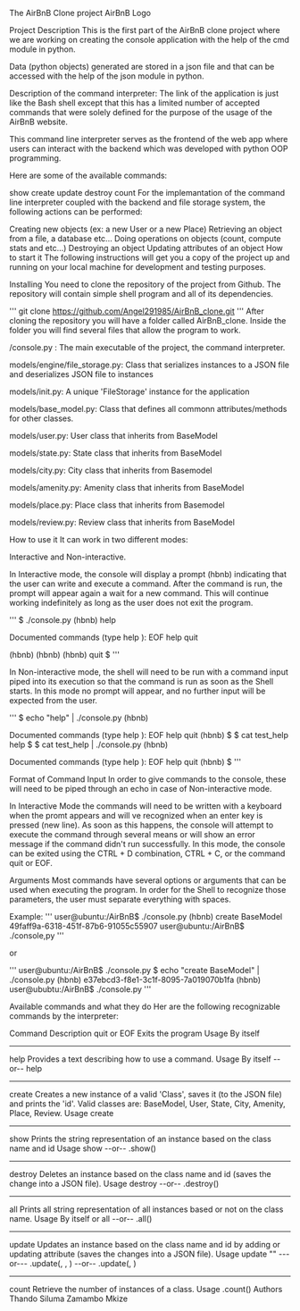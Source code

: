 The AirBnB Clone project
AirBnB Logo

Project Description
This is the first part of the AirBnB clone project where we are working on creating the console application with the help of the cmd module in python.

Data (python objects) generated are stored in a json file and that can be accessed with the help of the json module in python.

Description of the command interpreter:
The link of the application is just like the Bash shell except that this has a limited number of accepted commands that were solely defined for the purpose of the usage of the AirBnB website.

This command line interpreter serves as the frontend of the web app where users can interact with the backend which was developed with python OOP programming.

Here are some of the available commands:

show
create
update
destroy
count
For the implemantation of the command line interpreter coupled with the backend and file storage system, the following actions can be performed:

Creating new objects (ex: a new User or a new Place)
Retrieving an object from a file, a database etc...
Doing operations on objects (count, compute stats and etc...)
Destroying an object
Updating attributes of an object
How to start it
The following instructions will get you a copy of the project up and running on your local machine for development and testing purposes.

Installing
You need to clone the repository of the project from Github. The repository will contain simple shell program and all of its dependencies.

''' git clone https://github.com/Angel291985/AirBnB_clone.git ''' After cloning the repository you will have a folder called AirBnB_clone. Inside the folder you will find several files that allow the program to work.

/console.py : The main executable of the project, the command interpreter.

models/engine/file_storage.py: Class that serializes instances to a JSON file and deserializes JSON file to instances

models/init.py: A unique 'FileStorage' instance for the application

models/base_model.py: Class that defines all commonn attributes/methods for other classes.

models/user.py: User class that inherits from BaseModel

models/state.py: State class that inherits from BaseModel

models/city.py: City class that inherits from Basemodel

models/amenity.py: Amenity class that inherits from BaseModel

models/place.py: Place class that inherits from Basemodel

models/review.py: Review class that inherits from BaseModel

How to use it
It can work in two different modes:

Interactive and Non-interactive.

In Interactive mode, the console will display a prompt (hbnb) indicating that the user can write and execute a command. After the command is run, the prompt will appear again a wait for a new command. This will continue working indefinitely as long as the user does not exit the program.

''' $ ./console.py (hbnb) help

Documented commands (type help ):
EOF help quit

(hbnb) (hbnb) (hbnb) quit $ '''

In Non-interactive mode, the shell will need to be run with a command input piped into its execution so that the command is run as soon as the Shell starts. In this mode no prompt will appear, and no further input will be expected from the user.

''' $ echo "help" | ./console.py (hbnb)

Documented commands (type help ):
EOF help quit (hbnb) $ $ cat test_help help $ $ cat test_help | ./console.py (hbnb)

Documented commands (type help ):
EOF help quit (hbnb) $ '''

Format of Command Input
In order to give commands to the console, these will need to be piped through an echo in case of Non-interactive mode.

In Interactive Mode the commands will need to be written with a keyboard when the promt appears and will ve recognized when an enter key is pressed (new line). As soon as this happens, the console will attempt to execute the command through several means or will show an error message if the command didn't run successfully. In this mode, the console can be exited using the CTRL + D combination, CTRL + C, or the command quit or EOF.

Arguments
Most commands have several options or arguments that can be used when executing the program. In order for the Shell to recognize those parameters, the user must separate everything with spaces.

Example: ''' user@ubuntu:/AirBnB$ ./console.py (hbnb) create BaseModel 49faff9a-6318-451f-87b6-91055c55907 user@ubuntu:/AirBnB$ ./console,py '''

or

''' user@ubuntu:/AirBnB$ ./console.py $ echo "create BaseModel" | ./console.py (hbnb) e37ebcd3-f8e1-3c1f-8095-7a019070b1fa (hbnb) user@ububtu:/AirBnB$ ./console.py '''

Available commands and what they do
Her are the following recognizable commands by the interpreter:

Command	Description
quit or EOF	Exits the program
Usage	By itself
-----	-----
help	Provides a text describing how to use a command.
Usage	By itself --or-- help <command>
-----	-----
create	Creates a new instance of a valid 'Class', saves it (to the JSON file) and prints the 'id'. Valid classes are: BaseModel, User, State, City, Amenity, Place, Review.
Usage	create <class name>
-----	-----
show	Prints the string representation of an instance based on the class name and id
Usage	show <class name> <id> --or-- <class name>.show(<id>)
-----	-----
destroy	Deletes an instance based on the class name and id (saves the change into a JSON file).
Usage	destroy <class name> <id> --or-- .destroy()
-----	-----
all	Prints all string representation of all instances based or not on the class name.
Usage	By itself or all <class name> --or-- <class name>.all()
-----	-----
update	Updates an instance based on the class name and id by adding or updating attribute (saves the changes into a JSON file).
Usage	update <class name> <id> <attribute name> "<attribute value>" ---or--- <class name>.update(<id>, <attribute name>, <attribute value>) --or-- <class name>.update(<id>, <dictionary representation>)
-----	-----
count	Retrieve the number of instances of a class.
Usage	<class name>.count()
Authors
Thando Siluma Zamambo Mkize
